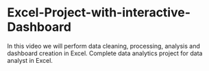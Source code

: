 # Excel-Project-with-interactive-Dashboard

In this video we will perform data cleaning, processing, analysis and dashboard creation in Excel. 
Complete data analytics project for data analyst in Excel.

